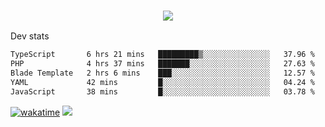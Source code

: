 <h3 align="center">
  <a href="https://github.com/spoopy2023">
      <img src="https://github-profile-trophy.vercel.app/?username=Spoopy2023&no-bg=true&no-frame=true">
  </a>
</h3>

Dev stats
<!--START_SECTION:waka-->

```txt
TypeScript       6 hrs 21 mins   █████████▒░░░░░░░░░░░░░░░   37.96 %
PHP              4 hrs 37 mins   ███████░░░░░░░░░░░░░░░░░░   27.63 %
Blade Template   2 hrs 6 mins    ███░░░░░░░░░░░░░░░░░░░░░░   12.57 %
YAML             42 mins         █░░░░░░░░░░░░░░░░░░░░░░░░   04.24 %
JavaScript       38 mins         █░░░░░░░░░░░░░░░░░░░░░░░░   03.78 %
```

<!--END_SECTION:waka-->
[![wakatime](https://wakatime.com/badge/user/018ece4c-ff65-47b1-86a2-26e4e720c978.svg)](https://wakatime.com/@mac_g)
<img src="https://camo.githubusercontent.com/935c1e1091fb0ce9d975d06263ed4bc014721cd7e52b557f59b07c85da01afe3/68747470733a2f2f6b6f6d617265762e636f6d2f67687076632f3f757365726e616d653d5843726166744d616e3532266c6162656c3d566965777326636f6c6f723d626c7565267374796c653d706c6173746963">
